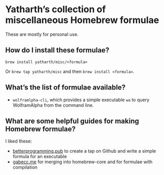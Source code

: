 # Yatharth’s collection of miscellaneous Homebrew formulae

These are mostly for personal use.


## How do I install these formulae?

`brew install yatharth/misc/<formula>`

Or `brew tap yatharth/misc` and then `brew install <formula>`.


## What’s the list of formulae available?

- `wolframlpha-cli`, which provides a simple executable `wa` to query WolframAlpha from the command line.


## What are some helpful guides for making Homebrew formulae?

I liked these:

- [betterprogramming.pub][] to create a tap on Github and write a simple formula for an executable
- [gabecc.me][] for merging into homebrew-core and for formulae with compilation

[betterprogramming.pub]: https://betterprogramming.pub/a-step-by-step-guide-to-create-homebrew-taps-from-github-repos-f33d3755ba74 
[gabecc.me]: https://gabecc.me/2018/05/22/writing_a_homebrew_formula.html
